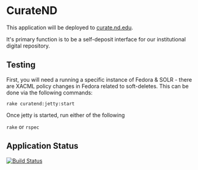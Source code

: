 # CurateND

This application will be deployed to [curate.nd.edu](http://curate.nd.edu).

It's primary function is to be a self-deposit interface for our institutional digital repository.

## Testing

First, you will need a running a specific instance of Fedora & SOLR - there are
XACML policy changes in Fedora related to soft-deletes. This can be done via the
following commands:

    rake curatend:jetty:start

Once jetty is started, run either of the following

`rake` or `rspec`

## Application Status

[![Build Status](https://travis-ci.org/ndlib/curate_nd.png)](https://travis-ci.org/ndlib/curate_nd)

